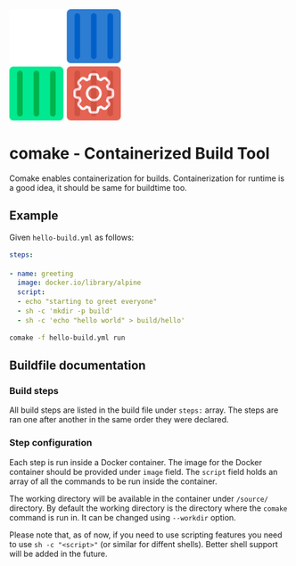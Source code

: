 <img src="logo.svg" alt="Comake Logo" width="200">

# comake - Containerized Build Tool

Comake enables containerization for builds. Containerization for runtime is a good idea, it should be same for buildtime too.

## Example

Given `hello-build.yml` as follows:

```yaml
steps:

- name: greeting
  image: docker.io/library/alpine
  script:
  - echo "starting to greet everyone"
  - sh -c 'mkdir -p build'
  - sh -c 'echo "hello world" > build/hello'
```


```bash
comake -f hello-build.yml run
```

## Buildfile documentation

### Build steps

All build steps are listed in the build file under `steps:` array.
The steps are ran one after another in the same order they were declared.

### Step configuration

Each step is run inside a Docker container.
The image for the Docker container should be provided under `image` field.
The `script` field holds an array of all the commands to be run inside the container.

The working directory will be available in the container under `/source/` directory.
By default the working directory is the directory where the `comake` command is run in.
It can be changed using `--workdir` option.

Please note that, as of now, if you need to use scripting features you need to use `sh -c "<script>"` (or similar for diffent shells).
Better shell support will be added in the future.